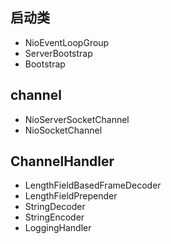 ## 启动类
- NioEventLoopGroup
- ServerBootstrap
- Bootstrap

## channel
- NioServerSocketChannel
- NioSocketChannel

## ChannelHandler
- LengthFieldBasedFrameDecoder
- LengthFieldPrepender
- StringDecoder
- StringEncoder
- LoggingHandler